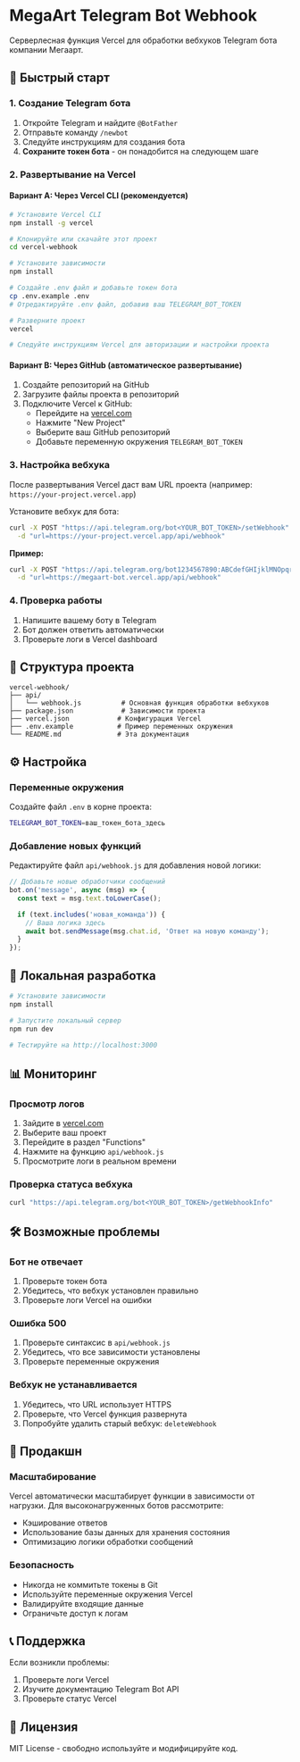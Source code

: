 # MegaArt Telegram Bot Webhook

Серверлесная функция Vercel для обработки вебхуков Telegram бота компании Мегаарт.

## 🚀 Быстрый старт

### 1. Создание Telegram бота

1. Откройте Telegram и найдите `@BotFather`
2. Отправьте команду `/newbot`
3. Следуйте инструкциям для создания бота
4. **Сохраните токен бота** - он понадобится на следующем шаге

### 2. Развертывание на Vercel

#### Вариант A: Через Vercel CLI (рекомендуется)

```bash
# Установите Vercel CLI
npm install -g vercel

# Клонируйте или скачайте этот проект
cd vercel-webhook

# Установите зависимости
npm install

# Создайте .env файл и добавьте токен бота
cp .env.example .env
# Отредактируйте .env файл, добавив ваш TELEGRAM_BOT_TOKEN

# Разверните проект
vercel

# Следуйте инструкциям Vercel для авторизации и настройки проекта
```

#### Вариант B: Через GitHub (автоматическое развертывание)

1. Создайте репозиторий на GitHub
2. Загрузите файлы проекта в репозиторий
3. Подключите Vercel к GitHub:
   - Перейдите на [vercel.com](https://vercel.com)
   - Нажмите "New Project"
   - Выберите ваш GitHub репозиторий
   - Добавьте переменную окружения `TELEGRAM_BOT_TOKEN`

### 3. Настройка вебхука

После развертывания Vercel даст вам URL проекта (например: `https://your-project.vercel.app`)

Установите вебхук для бота:

```bash
curl -X POST "https://api.telegram.org/bot<YOUR_BOT_TOKEN>/setWebhook" \
  -d "url=https://your-project.vercel.app/api/webhook"
```

**Пример:**
```bash
curl -X POST "https://api.telegram.org/bot1234567890:ABCdefGHIjklMNOpqrsTUVwxyz/setWebhook" \
  -d "url=https://megaart-bot.vercel.app/api/webhook"
```

### 4. Проверка работы

1. Напишите вашему боту в Telegram
2. Бот должен ответить автоматически
3. Проверьте логи в Vercel dashboard

## 📁 Структура проекта

```
vercel-webhook/
├── api/
│   └── webhook.js          # Основная функция обработки вебхуков
├── package.json            # Зависимости проекта
├── vercel.json            # Конфигурация Vercel
├── .env.example           # Пример переменных окружения
└── README.md              # Эта документация
```

## ⚙️ Настройка

### Переменные окружения

Создайте файл `.env` в корне проекта:

```bash
TELEGRAM_BOT_TOKEN=ваш_токен_бота_здесь
```

### Добавление новых функций

Редактируйте файл `api/webhook.js` для добавления новой логики:

```javascript
// Добавьте новые обработчики сообщений
bot.on('message', async (msg) => {
  const text = msg.text.toLowerCase();

  if (text.includes('новая_команда')) {
    // Ваша логика здесь
    await bot.sendMessage(msg.chat.id, 'Ответ на новую команду');
  }
});
```

## 🔧 Локальная разработка

```bash
# Установите зависимости
npm install

# Запустите локальный сервер
npm run dev

# Тестируйте на http://localhost:3000
```

## 📊 Мониторинг

### Просмотр логов

1. Зайдите в [vercel.com](https://vercel.com)
2. Выберите ваш проект
3. Перейдите в раздел "Functions"
4. Нажмите на функцию `api/webhook.js`
5. Просмотрите логи в реальном времени

### Проверка статуса вебхука

```bash
curl "https://api.telegram.org/bot<YOUR_BOT_TOKEN>/getWebhookInfo"
```

## 🛠️ Возможные проблемы

### Бот не отвечает

1. Проверьте токен бота
2. Убедитесь, что вебхук установлен правильно
3. Проверьте логи Vercel на ошибки

### Ошибка 500

1. Проверьте синтаксис в `api/webhook.js`
2. Убедитесь, что все зависимости установлены
3. Проверьте переменные окружения

### Вебхук не устанавливается

1. Убедитесь, что URL использует HTTPS
2. Проверьте, что Vercel функция развернута
3. Попробуйте удалить старый вебхук: `deleteWebhook`

## 🚀 Продакшн

### Масштабирование

Vercel автоматически масштабирует функции в зависимости от нагрузки. Для высоконагруженных ботов рассмотрите:

- Кэширование ответов
- Использование базы данных для хранения состояния
- Оптимизацию логики обработки сообщений

### Безопасность

- Никогда не коммитьте токены в Git
- Используйте переменные окружения Vercel
- Валидируйте входящие данные
- Ограничьте доступ к логам

## 📞 Поддержка

Если возникли проблемы:

1. Проверьте логи Vercel
2. Изучите документацию Telegram Bot API
3. Проверьте статус Vercel

## 📝 Лицензия

MIT License - свободно используйте и модифицируйте код.